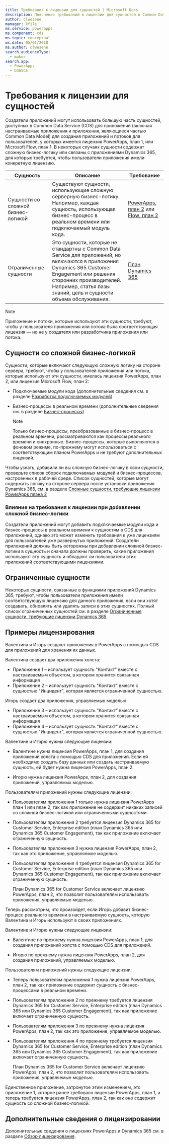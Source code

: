 ```yaml
---
title: Требования к лицензии для сущностей | Microsoft Docs
description: Пояснение требований к лицензии для сущностей в Common Data Service (CDS) для приложений.
author: clwesene
manager: kfile
ms.service: powerapps
ms.component: cds
ms.topic: conceptual
ms.date: 05/01/2018
ms.author: clwesene
search.audienceType:
  - maker
search.app:
  - PowerApps
  - D365CE
---
```


# <a name="license-requirements-for-entities"></a>Требования к лицензии для сущностей
Создатели приложений могут использовать большую часть сущностей, доступных в Common Data Service (CDS) для приложений (включая настраиваемые приложения и приложения, являющиеся частью Common Data Model) для создания приложений и потоков для пользователей, у которых имеется лицензия PowerApps, план 1, или Microsoft Flow, план 1. В некоторых случаях сущности содержат сложную бизнес-логику или связаны с приложениями Dynamics 365, для которых требуется, чтобы пользователи приложения имели конкретную лицензию. 


|Сущность    |Описание    |Требование    |
|---------|---------|---------|
|Сущности со сложной бизнес-логикой   | Существуют сущности, использующие сложную серверную бизнес-логику. Например, каждая сущность, использующая бизнес-процесс в реальном времени или подключаемый модуль кода.       |  [PowerApps, план 2](https://powerapps.microsoft.com/pricing/) или [Flow, план 2](https://flow.microsoft.com/pricing/)        |
|Ограниченные сущности  |  Это сущности, которые не стандартны с Common Data Service для приложений, но включаются в приложения Dynamics 365 Customer Engagement или решения сторонних производителей. Например, статья базы знаний, цель и сущности объема обслуживания.     |  [План Dynamics 365](https://dynamics.microsoft.com/pricing/)      | 


> [!NOTE]
> Приложение и потоки, которые используют эти сущности, требуют, чтобы у пользователя приложения или потока была соответствующая лицензия — но не у создателя или разработчика приложения или потока.

## <a name="entities-with-complex-business-logic"></a>Сущности со сложной бизнес-логикой
Сущности, которые включают следующую сложную логику на стороне сервера, требуют, чтобы у пользователей приложения или потока, которые используют эти сущности, имелась лицензия PowerApps, план 2, или лицензия Microsoft Flow, план 2:

* Подключаемые модули кода (дополнительные сведения см. в разделе [Разработка подключаемых модулей](https://docs.microsoft.com/dynamics365/customer-engagement/developer/plugin-development))
* Бизнес-процессы в реальном времени (дополнительные сведения см. в разделе [Бизнес-процессы](https://docs.microsoft.com/dynamics365/customer-engagement/customize/workflow-processes))

    > [!NOTE]
    >  Только бизнес-процессы, преобразованные в бизнес-процесс в реальном времени, рассматриваются как процессы реального времени и синхронные. Бизнес-процессы, которые выполняются в фоновом режиме, по-прежнему могут использоваться с соответствующим планом PowerApps и не требуют дополнительных лицензий.

Чтобы узнать, добавили ли вы сложную бизнес-логику в свои сущности, проверьте список сборок подключаемых модулей и бизнес-процессов, настроенных в рабочей среде. Список сущностей, которые могут содержать логику на стороне сервера после установки приложения Dynamics 365, см. в разделе [Сложные сущности, требующие лицензии PowerApps плана 2](data-platform-complex-entities.md)  

### <a name="impacting-license-requirements-when-adding-complex-business-logic"></a>Влияние на требования к лицензии при добавлении сложной бизнес-логики
Создатели приложений могут добавить подключаемые модули кода и бизнес-процессы в реальном времени к сущностям в CDS для приложений, однако это может изменить требования к уже лицензиям для пользователей уже развернутых приложений. Создатели приложений должны быть осторожны при добавлении сложной бизнес-логики в сущность и сначала должны проверить, какие приложения используют эту сущность и обладают ли пользователи этих приложений соответствующими лицензиями.

## <a name="restricted-entities"></a>Ограниченные сущности
Некоторые сущности, связанные в функциями приложений Dynamics 365, требуют, чтобы пользователи приложения имели соответствующую лицензию для данного приложения, если они хотят создавать, обновлять или удалять записи в этих сущностях. Полный список ограниченных сущностей см. в разделе [Ограниченные сущности, требующие лицензии Dynamics 365](data-platform-restricted-entities.md).

## <a name="licensing-examples"></a>Примеры лицензирования
Валентина и Игорь создают приложения в PowerApps с помощью CDS для приложений для хранения их данных.

Валентина создает два приложения холста:

* Приложение 1 &ndash; использует сущность "Контакт" вместе с настраиваемым объектом, в котором хранится связанная информация
* Приложение 2 &ndash; использует сущность "Контакт" вместе с сущностью "Инцидент", которая является ограниченной сущностью.

Игорь создает два приложения, управляемых моделью:

* Приложение 3 &ndash; использует сущность "Контакт" вместе с настраиваемым объектом, в котором хранится связанная информация
* Приложение 4 &ndash; использует сущность "Контакт" вместе с сущностью "Инцидент", которая является ограниченной сущностью.

Валентине и Игорю нужны следующие лицензии:
* Валентине нужна лицензия PowerApps, план 1, для создания приложений холста с помощью CDS для приложений. Если ей необходимо создать базу данных или создать настраиваемую сущность, ей будет нужна лицензия PowerApps, план 2.

* Игорю нужна лицензия PowerApps, план 2, для создания приложений, управляемых моделью.

Пользователям приложений нужны следующие лицензии:
* Пользователям приложения 1 только нужна лицензия PowerApps план 1 или план 2, так как приложение не содержит никаких записей со сложной бизнес-логикой или ограниченными сущностями.

* Пользователям приложения 2 требуется лицензия Dynamics 365 for Customer Service, Enterprise edition (план Dynamics 365 или Dynamics 365 Customer Engagement), так как приложение включает ограниченную сущность.

* Пользователям приложения 3 нужна лицензия PowerApps, план 2, так как это приложение, управляемое моделью.

* Пользователям приложения 4 требуется лицензия Dynamics 365 for Customer Service, Enterprise edition (план Dynamics 365 или Dynamics 365 Customer Engagement), так как приложение включает ограниченную сущность.

    План Dynamics 365 for Customer Service включает лицензию PowerApps, план 2, что позволит пользователям использовать приложения, управляемые моделью.

Теперь рассмотрим, что произойдет, если Игорь добавит бизнес-процесс реального времени в настраиваемую сущность, которую Валентина и Игорь используют в своих приложениях.

Валентине и Игорю нужны следующие лицензии:
* Валентине по прежнему нужна лицензия PowerApps, план 1, для создания приложений холста с помощью CDS для приложений.

* Игорю по прежнему нужна лицензия PowerApps, план 2, для создания приложений, управляемых моделью.

Пользователям приложений нужны следующие лицензии:
* Теперь пользователям приложения 1 нужна лицензия PowerApps, план 2, так как приложение содержит сущность с бизнес-процессами в реальном времени.

* Пользователям приложения 2 по прежнему требуется лицензия Dynamics 365 for Customer Service, Enterprise edition (план Dynamics 365 или Dynamics 365 Customer Engagement), так как приложение включает ограниченную сущность. 

* Пользователям приложения 3 по прежнему нужна лицензия PowerApps, план 2, так как это приложение, управляемое моделью.

* Пользователям приложения 4 по прежнему требуется лицензия Dynamics 365 for Customer Service, Enterprise edition (план Dynamics 365 или Dynamics 365 Customer Engagement), так как приложение включает ограниченную сущность.

    План Dynamics 365 for Customer Service включает лицензию PowerApps, план 2, что позволит пользователям использовать приложения, управляемые моделью.

Единственное приложение, затронутое этим изменением, это приложение 1, которое ранее требовало лицензии PowerApps, план 1, а теперь требуется лицензия PowerApps, план 2, так как оно содержит сущность со сложной бизнес-логикой. 

## <a name="more-about-licensing"></a>Дополнительные сведения о лицензировании
Дополнительные сведения о лицензиях PowerApps и Dynamics 365 см. в разделе [Обзор лицензирования](../../administrator/pricing-billing-skus.md).
